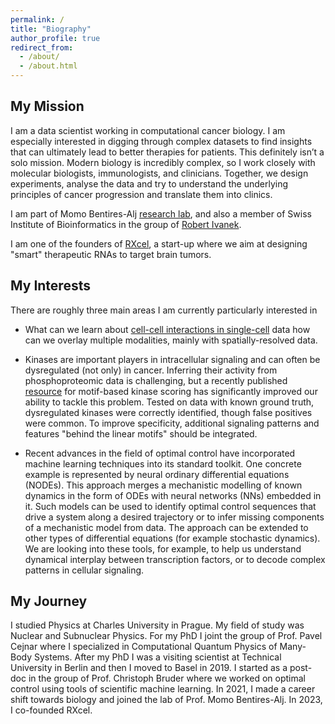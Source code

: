 ```yaml
---
permalink: /
title: "Biography"
author_profile: true
redirect_from: 
  - /about/
  - /about.html
---
```


## My Mission
I am a data scientist working in computational cancer biology. I am especially interested in digging through complex datasets to find insights  that can ultimately lead to better therapies for patients. This definitely isn’t a solo mission. Modern biology is incredibly complex, so I work closely with molecular biologists, immunologists, and clinicians. Together, we design experiments, analyse the data and try to understand the underlying principles of cancer progression and translate them into clinics.

I am part of Momo Bentires-Alj [research lab](https://bentireslab.org/article-page/),  and also a member of Swiss Institute of Bioinformatics in the group of [Robert Ivanek](https://www.sib.swiss/directory/group/dbm-bioinformatics-core-facility).

I am one of the founders of [RXcel](rxcel.ch), a start-up where we aim at designing "smart" therapeutic RNAs to target brain tumors.

## My Interests

There are roughly three main areas I am currently particularly interested in
*   What can we learn about [cell-cell interactions in single-cell](https://github.com/MikeKlocCZ/2025_scRNA_brain_mets_MassagueJ)  data how can we overlay multiple modalities, mainly with spatially-resolved data.

*  Kinases are important players in intracellular signaling and can often be dysregulated (not only) in cancer. Inferring their activity from phosphoproteomic data is challenging, but a recently published [resource](https://bioconductor.org/packages/release/data/experiment/html/JohnsonKinaseData.html) for motif-based kinase scoring has significantly improved our ability to tackle this problem. Tested on data with known ground truth, dysregulated kinases were correctly identified, though false positives were common. To improve specificity, additional signaling patterns  and features "behind the linear motifs" should be integrated. 

* Recent advances in the field of optimal control have incorporated machine learning techniques into its standard toolkit. One concrete example is represented by neural ordinary differential equations (NODEs). This approach merges a mechanistic modelling of known dynamics in the form of ODEs with neural networks (NNs) embedded in it. Such models can be used to identify optimal control sequences that drive a system along a desired trajectory or to infer missing components of a mechanistic model from data. The approach can be extended to other types of differential equations (for example stochastic dynamics).  We are looking into these tools, for example, to help us understand dynamical interplay between transcription factors, or to decode complex patterns in cellular signaling.

## My Journey
I studied Physics at Charles University in Prague. My field of study was Nuclear and Subnuclear Physics. For my PhD I joint the group of Prof. Pavel Cejnar where I specialized in Computational Quantum Physics of Many-Body Systems. After my PhD I was a visiting scientist at Technical University in Berlin and then I moved to Basel in 2019. I started as a post-doc in the group of Prof. Christoph Bruder where we worked on optimal control using tools of scientific machine learning. In 2021, I made a career shift towards biology and joined the lab of Prof. Momo Bentires-Alj. In 2023, I co-founded RXcel.
